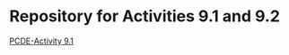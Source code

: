 # Repository for Activities 9.1 and 9.2
[PCDE-Activity 9.1](https://tu_usuario.github.io/PCDE-Activity-9.1)



